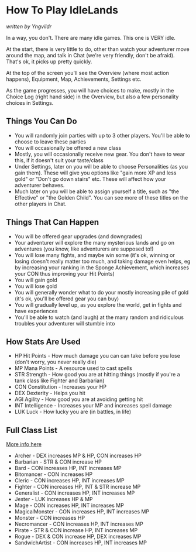 # How To Play IdleLands
_written by Yngvildr_

In a way, you don't. There are many idle games. This one is VERY idle.

At the start, there is very little to do, other than watch your adventurer move around the map, and talk in Chat (we're very friendly, don't be afraid). That's ok, it picks up pretty quickly.

At the top of the screen you'll see the Overview (where most action happens), Equipment, Map, Achievements, Settings etc.

As the game progresses, you will have choices to make, mostly in the Choice Log (right hand side) in the Overview, but also a few personality choices in Settings.

## Things You Can Do

* You will randomly join parties with up to 3 other players. You'll be able to choose to leave these parties
* You will occasionally be offered a new class
* Mostly, you will occasionally receive new gear. You don't have to wear this, if it doesn't suit your taste/class
* Under Settings, later on you will be able to choose Personalities (as you gain them). These will give you options like "gain more XP and less gold" or "Don't go down stairs" etc. These will affect how your adventurer behaves.
* Much later on you will be able to assign yourself a title, such as "the Effective" or "the Golden Child". You can see more of these titles on the other players in Chat.

## Things That Can Happen

* You will be offered gear upgrades (and downgrades)
* Your adventurer will explore the many mysterious lands and go on adventures (you know, like adventurers are supposed to!)
* You will lose many fights, and maybe win some (it's ok, winning or losing doesn't really matter too much, and taking damage even helps, eg by increasing your ranking in the Sponge Achievement, which increases your CON thus improving your Hit Points)
* You will gain gold
* You will lose gold
* You will generally wonder what to do your mostly increasing pile of gold (it's ok, you'll be offered gear you can buy)
* You will gradually level up, as you explore the world, get in fights and have experiences
* You'll be able to watch (and laugh) at the many random and ridiculous troubles your adventurer will stumble into

## How Stats Are Used

* HP Hit Points - How much damage you can can take before you lose (don't worry, you never really die)
* MP Mana Points - A resource used to cast spells
* STR Strength - How good you are at hitting things (mostly if you're a tank class like Fighter and Barbarian)
* CON Constitution - Increases your HP
* DEX Dexterity - Helps you hit
* AGI Agility - How good you are at avoiding getting hit
* INT Intelligence - Increases your MP and increases spell damage
* LUK Luck - How lucky you are (in battles, in life)

## Full Class List
[More info here](https://github.com/IdleLands/IdleLands/blob/master/docs/CLASSES.md)

* Archer - DEX increases MP & HP, CON increases HP
* Barbarian - STR & CON increase HP
* Bard - CON increases HP, INT increases MP
* Bitomancer - CON increases HP
* Cleric - CON increases HP, INT increases MP
* Fighter - CON increases HP, INT & STR increase MP
* Generalist - CON increases HP, INT increases MP
* Jester - LUK increases HP & MP
* Mage - CON increases HP, INT increases MP
* MagicalMonster - CON increases HP, INT increases MP
* Monster - CON increases HP
* Necromancer - CON increases HP, INT increases MP
* Pirate - STR & CON increase HP, INT increases MP
* Rogue - DEX & CON increase HP, DEX increases MP
* SandwichArtist - CON increases HP, INT increases MP
